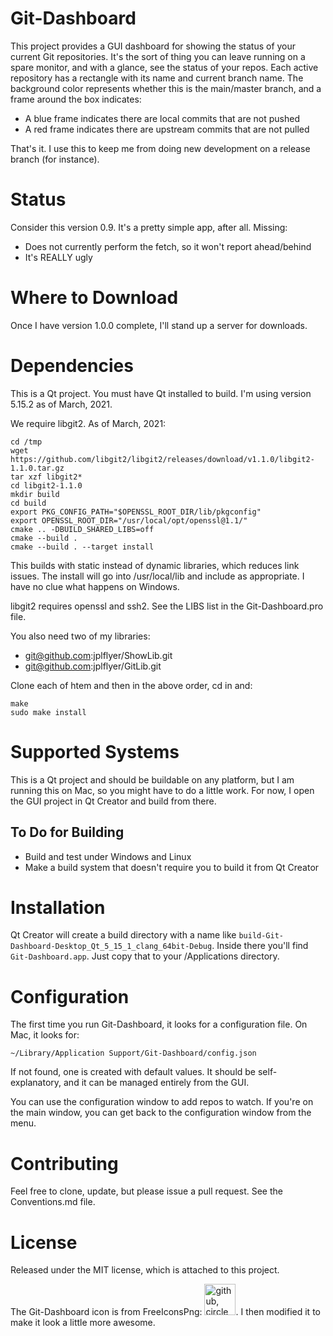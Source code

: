 # Git-Dashboard
This project provides a GUI dashboard for showing the status of your current Git repositories. It's the sort of thing you can leave running on a spare monitor, and with a glance, see the status of your repos. Each active repository has a rectangle with its name and current branch name. The background color represents whether this is the main/master branch, and a frame around the box indicates:

  * A blue frame indicates there are local commits that are not pushed
  * A red frame indicates there are upstream commits that are not pulled

That's it. I use this to keep me from doing new development on a release branch (for instance).

# Status
Consider this version 0.9. It's a pretty simple app, after all. Missing:

  * Does not currently perform the fetch, so it won't report ahead/behind
  * It's REALLY ugly

# Where to Download
Once I have version 1.0.0 complete, I'll stand up a server for downloads.

# Dependencies
This is a Qt project. You must have Qt installed to build. I'm using version 5.15.2 as of March, 2021.

We require libgit2. As of March, 2021:

    cd /tmp
    wget https://github.com/libgit2/libgit2/releases/download/v1.1.0/libgit2-1.1.0.tar.gz
    tar xzf libgit2*
    cd libgit2-1.1.0
    mkdir build
    cd build
    export PKG_CONFIG_PATH="$OPENSSL_ROOT_DIR/lib/pkgconfig"
    export OPENSSL_ROOT_DIR="/usr/local/opt/openssl@1.1/"
    cmake .. -DBUILD_SHARED_LIBS=off
    cmake --build .
    cmake --build . --target install

This builds with static instead of dynamic libraries, which reduces link issues. The install will go into /usr/local/lib and include as appropriate. I have no clue what happens on Windows.

libgit2 requires openssl and ssh2. See the LIBS list in the Git-Dashboard.pro file.

You also need two of my libraries:

  * git@github.com:jplflyer/ShowLib.git
  * git@github.com:jplflyer/GitLib.git

Clone each of htem and then in the above order, cd in and:

    make
    sudo make install

# Supported Systems
This is a Qt project and should be buildable on any platform, but I am running this on Mac, so you might have to do a little work. For now, I open the GUI project in Qt Creator and build from there.

## To Do for Building

  * Build and test under Windows and Linux
  * Make a build system that doesn't require you to build it from Qt Creator

# Installation
Qt Creator will create a build directory with a name like `build-Git-Dashboard-Desktop_Qt_5_15_1_clang_64bit-Debug`. Inside there you'll find `Git-Dashboard.app`. Just copy that to your /Applications directory.

# Configuration
The first time you run Git-Dashboard, it looks for a configuration file. On Mac, it looks for:

    ~/Library/Application Support/Git-Dashboard/config.json

If not found, one is created with default values. It should be self-explanatory, and it can be managed entirely from the GUI.

You can use the configuration window to add repos to watch. If you're on the main window, you can get back to the configuration window from the menu.

# Contributing
Feel free to clone, update, but please issue a pull request. See the Conventions.md file.

# License
Released under the MIT license, which is attached to this project.

The Git-Dashboard icon is from FreeIconsPng: <a href="https://www.freeiconspng.com/img/38973" title="Image from freeiconspng.com"><img src="https://www.freeiconspng.com/uploads/github-circle-mascot-git-icon-6.png" width="50" alt="github, circle, mascot, git icon" /></a>. I then modified it to make it look a little more awesome.
